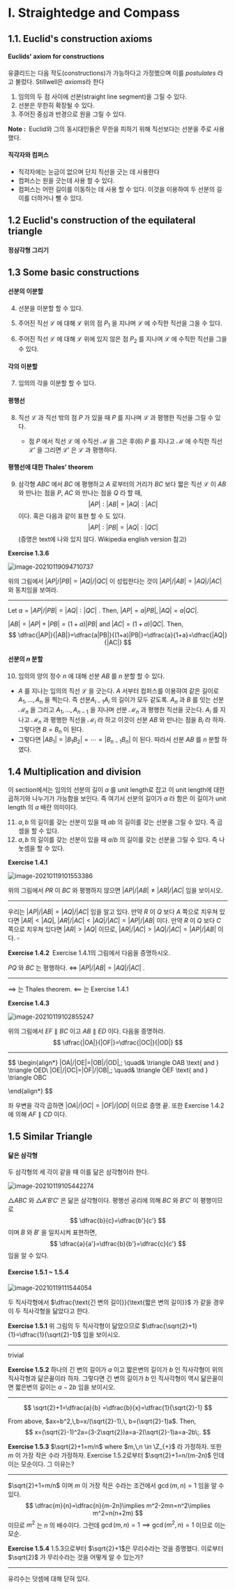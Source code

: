 I. Straightedge and Compass
==



## 1.1. Euclid's construction axioms



#### Euclids' axiom for constructions

유클리드는 다음 작도(constructions)가 가능하다고 가정했으며 이를 *postulates* 라고 불렀다. Stillwell은 *axioms*라 한다

1. 임의의 두 점 사이에 선분(straight line segment)을 그릴 수 있다.
2. 선분은 무한히 확장될 수 있다.
3. 주어진 중심과 반경으로 원을 그릴 수 있다.



<b>Note : </b> Euclid와 그의 동시대인들은 무한을 피하기 위해 직선보다는 선분을 주로 사용했다.



#### 직각자와 컴퍼스

- 직각자에는 눈금이 없으며 단지 직선을 긋는 데 사용한다
- 컴퍼스는 원을 긋는데 사용 할 수 있다.
- 컴퍼스는 어떤 길이를 이동하는 데 사용 할 수 있다. 이것을 이용하여 두 선분의 길이를 더하거나 뺄 수 있다.



## 1.2 Euclid's construction of the equilateral triangle



#### 정삼각형 그리기



## 1.3 Some basic constructions



#### 선분의 이분할

4. 선분을 이분할 할 수 있다.

5. 주어진 직선 $\mathscr{L}$ 에 대해 $\mathscr{L}$ 위의 점 $P_1$ 을 지나며 $\mathscr{L}$ 에 수직한 직선을 그을 수 있다.

6. 주어진 직선 $\mathscr{L}$ 에 대해 $\mathscr{L}$ 위에 있지 않은 점 $P_2$ 를 지나며 $\mathscr{L}$ 에 수직한 직선을 그을 수 있다.



#### 각의 이분할

7. 임의의 각을 이분할 할 수 있다.



#### 평행선

8. 직선 $\mathscr{L}$ 과 직선 밖의 점 $P$ 가 있을 때 $P$ 를 지나며 $\mathscr{L}$ 과 평행한 직선을 그릴 수 있다.

   - 점 $P$ 에서 직선 $\mathscr{L}$ 에 수직선 $\mathscr{M}$ 을 그은 후(6) $P$ 를 지나고 $\mathscr{M}$ 에 수직한 직선 $\mathscr{L}'$ 을 그리면 $\mathscr{L}'$ 은 $\mathscr{L}$ 과 평행하다.

     



#### 평행선에 대한 Thales' theorem

9. 삼각형 $ABC$ 에서 $BC$ 에 평행하고 $A$ 로부터의 거리가 $BC$ 보다 짧은 직선 $\mathscr{L}$ 이 $AB$ 와 만나는 점을 $P$, $AC$ 와 만나는 점을 $Q$ 라 할 때, 
   $$
   |AP|:|AB|=|AQ|:|AC|
   $$
   이다. 혹은 다음과 같이 표현 할 수 도 있다.
   $$
   |AP|:|PB|=|AQ|:|QC|
   $$
   (증명은 text에 나와 있지 않다. Wikipedia english version 참고)
   
   
   

<b>Exercise 1.3.6 </b> 

![image-20210119094710737](.\fig1-9.png)

위의 그림에서 $|AP|/|PB|=|AQ|/|QC|$ 이 성립한다는 것이 $|AP|/|AB|=|AQ|/|AC|$ 와 동치임을 보여라.

---

Let $a=|AP|/|PB|=|AQ|:|QC|$ . Then, $|AP|=a|PB|,\, |AQ|=a|QC|$. 

$|AB|=|AP|+|PB|=(1+a)|PB|$ and $|AC|=(1+a)|QC|$. Then,
$$
\dfrac{|AP|}{|AB|}=\dfrac{a|PB|}{(1+a)|PB|}=\dfrac{a}{1+a}=\dfrac{|AQ|}{|AC|}
$$


#### 선분의 $n$ 분할

10. 임의의 양의 정수 $n$ 에 대해 선분 $AB$ 를 $n$ 분할 할 수 있다.

- $A$ 를 지나는 임의의 직선 $\mathscr{L}$ 을 긋는다. $A$ 서부터 컴퍼스를 이용햐여 같은 길이로 $A_1,\ldots,\,A_n$ 을 찍는다. 즉 선분$A_{i-1}A_i$ 의 길이가 모두 같도록. $A_n$ 과 $B$ 를 잇는 선분 $\mathscr{M}_n$ 을 그리고 $A_1,\ldots,\,A_{n-1}$ 을 지나며 선분 $\mathscr{M}_n$ 과 평행한 직선을 긋는다. $A_i$ 를 지나고 $\mathscr{M}_n$ 과 평행한 직선을 $\mathscr{M}_i$ 라 하고 이것이 선분 $AB$ 와 만나는 점을 $B_i$ 라 하자. 그렇다면 $B=B_n$ 이 된다.
- 그렇다면 $|AB_1|=|B_1B_2|=\cdots =|B_{n-1}B_n|$ 이 된다. 따라서 선분 $AB$ 를 $n$ 분할 하였다.



## 1.4 Multiplication and division



이 section에서는 임의의 선분의 길이 $a$ 를 unit length로 잡고 이 unit length에 대한 곱하기와 나누기가 가능함을 보인다. 즉 여기서 선분의 길이가 $a$ 라 함은 이 길이가  unit length 의 $a$ 배란 의미이다.



11. $a,\,b$ 의 길이를 갖는 선분이 있을 때 $ab$ 의 길이를 갖는 선분을 그릴 수 있다. 즉 곱셈을 할 수 있다.
12. $a,\,b$ 의 길이를 갖는 선분이 있을 때 $a/b$ 의 길이를 갖는 선분을 그릴 수 있다. 즉 나눗셈을 할 수 있다.



<b>Exercise 1.4.1</b> 

![image-20210119101553386](fig1-13.png)

위의 그림에서 $PR$ 이 $BC$ 와 평행하지 않으면 $|AP|/|AB| \ne |AR|/|AC|$ 임을 보이시오.

---

우리는 $|AP|/|AB|=|AQ|/|AC|$ 임을 알고 있다. 만약 $R$ 이 $Q$ 보다 $A$ 쪽으로 치우쳐 있다면 $|AR|<|AQ|$,  $|AR|/|AC|<|AQ|/|AC|=|AP|/|AB|$ 이다. 만약 $R$ 이 $Q$ 보다 $C$ 쪽으로 치우쳐 있다면 $|AR|>|AQ|$ 이므로, $|AR|/|AC|>|AQ|/|AC|=|AP|/|AB|$ 이다. $\square$



<b>Exercise 1.4.2 </b> Exercise 1.4.1의 그림에서 다음을 증명하시오.

$PQ$ 와 $BC$ 는 평행하다. $\iff$ $|AP|/|AB|=|AQ|/|AC|$ .

---

$\implies$ 는 Thales theorem. $\impliedby$  는 Exercise 1.4.1



<b>Exercise 1.4.3</b>

![image-20210119102855247](fig1-14.png)

위의 그림에서 $EF \parallel BC$ 이고 $AB\parallel ED$ 이다. 다음을 증명하라.
$$
\dfrac{|OA|}{|OF|}=\dfrac{|OC|}{|OD|}
$$

---

$$
\begin{align*}
|OA|/|OE|=|OB|/|OD|\,; \quad& \triangle OAB \text{ and } \triangle OED\\
|OE|/|OC|=|OF|/|OB|\,; \quad& \triangle OEF \text{ and } \triangle OBC

\end{align*}
$$

좌 우변을 각각 곱하면 $|OA|/|OC|=|OF|/|OD|$ 이므로 증명 끝. 또한 Exercise 1.4.2 에 의해  $AF \parallel CD$ 이다.



## 1.5 Similar Triangle



#### 닮은 삼각형

두 삼각형의 세 각이 같을 때 이를 닮은 삼각형이라 한다.

![image-20210119105442274](fig1-16.png)

$\triangle ABC$ 와 $\triangle A'B'C'$ 은 닮은 삼각형이다. 평행선 공리에 의해  $BC$ 와 $B'C'$ 이 평행이므로 
$$
\dfrac{b}{c}=\dfrac{b'}{c'}
$$
이며 $B$ 와 $B'$ 을 일치시켜 표현하면,
$$
\dfrac{a}{a'}=\dfrac{b}{b'}=\dfrac{c}{c'}
$$
임을 알 수 있다.



#### Exercise 1.5.1 ~ 1.5.4

![image-20210119111544054](fig1-18.png)

두 직사각형에서 $\dfrac{\text{긴 변의 길이}}{\text{짧은 변의 길이}}$ 가 같을 경우 이 두 직사각형을 닮았다고 한다.

<b>Exercise 1.5.1</b> 위 그림의 두 직사각형이 닮았으므로 $\dfrac{\sqrt{2}+1}{1}=\dfrac{1}{\sqrt{2}-1}$ 임을 보이시오.

---

trivial



<b>Exercise 1.5.2</b> 하나의 긴 변의 길이가 $a$ 이고 짧은변의 길이가 $b$ 인 직사각형이 위의 직사각형과 닮은꼴이라 하자. 그렇다면 긴 변의 길이가 $b$ 인 직사각형이 역시 닮은꼴이면 짧은변의 길이는 $a-2b$ 임을 보이시오.

---

$$
\sqrt{2}+1=\dfrac{a}{b} =\dfrac{b}{x}=\dfrac{1}{\sqrt{2}-1}
$$

From above, $ax=b^2,\,b=x/(\sqrt{2}-1),\, b=(\sqrt{2}-1)a$. Then, 
$$
x=(\sqrt{2}-1)^2a=(3-2\sqrt{2})a=a-2(\sqrt{2}-1)a=a-2b\;.
$$


<b>Exercise 1.5.3</b> $\sqrt{2}+1=m/n$ where $m,\,n \in \Z_{+}$ 라 가정하자. 또한 $m$ 이 가장 작은 수라 가정하자. Exercise 1.5.2로부터 $\sqrt{2}+1=n/(m-2n)$ 인데 이는 모순이다. 그 이유는?

---

$\sqrt{2}+1=m/n$ 이며 $m$ 이 가장 작은 수라는 조건에서 $\gcd (m,\,n)=1$ 임을 알 수 있다.
$$
\dfrac{m}{n}=\dfrac{n}{m-2n}\implies m^2-2mn=n^2\implies m^2=n(n+2m)
$$
이므로 $m^2$ 는 $n$ 의 배수이다. 그런데 $\gcd(m,\,n)=1 \implies \gcd(m^2,\,n)=1$ 이므로 이는 모순. 



<b>Exercise 1.5.4</b> 1.5.3으로부터 $\sqrt{2}+1$은 무리수라는 것을 증명했다. 이로부터 $\sqrt{2}$ 가 무리수라는 것을 어떻게 알 수 있는가?

---

유리수는 덧셈에 대해 닫혀 있다.





